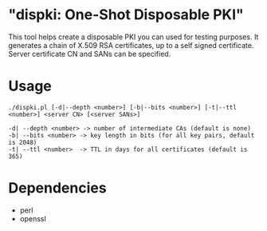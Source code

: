# "dispki: One-Shot Disposable PKI"

This tool helps create a disposable PKI you can used for testing purposes.
It generates a chain of X.509 RSA certificates, up to a self signed certificate.
Server certificate CN and SANs can be specified.

# Usage

    ./dispki.pl [-d|--depth <number>] [-b|--bits <number>] [-t|--ttl <number>] <server CN> [<server SANs>]

    -d| --depth <number> -> number of intermediate CAs (default is none)
    -b| --bits <number> -> key length in bits (for all key pairs, default is 2048)
    -t| --ttl <number>  -> TTL in days for all certificates (default is 365)

# Dependencies

- perl
- openssl
